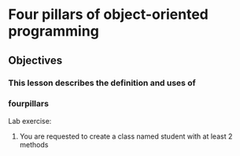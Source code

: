 # Four pillars of object-oriented programming

## Objectives

### This lesson describes the definition and uses of 
### fourpillars

Lab exercise:
1. You are requested to create a class named 
student with at least 2 methods